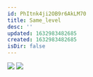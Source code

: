 ```yaml
---
id: PhItnk4ji2OB9r6AkLM70
title: Same_level
desc: ''
updated: 1632983482685
created: 1632983482685
isDir: false
---
```

![](/assets/image-BGyy040bOVxF.jpg)
![](/assets/image-BGyy040bOVxF.jpg)

